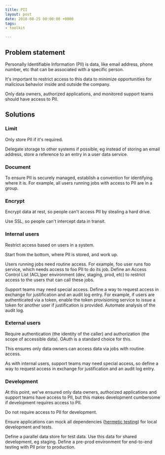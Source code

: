 ```yaml
---
title: PII
layout: post
date: 2018-08-25 00:00:00 +0000
tags:
- toolkit

---
```

## Problem statement

Personally Identifiable Information (PII) is data, like email address, phone number, etc that can be associated with a specific person.

It's important to restrict access to this data to minimize opportunities for malicious behavior inside and outside the company.

Only data owners, authorized applications, and monitored support teams should have access to PII.

## Solutions

### Limit

Only store PII if it's required.

Delegate storage to other systems if possible, eg instead of storing an email address, store a reference to an entry in a user data service.

### Document

To ensure PII is securely managed, establish a convention for identifying where it is. For example, all users running jobs with access to PII are in a group.

### Encrypt

Encrypt data at rest, so people can't access PII by stealing a hard drive.

Use SSL, so people can't intercept data in transit.

### Internal users

Restrict access based on users in a system.

Start from the bottom, where PII is stored, and work up.

Users running jobs need routine access. For example, foo user runs foo service, which needs access to foo PII to do its job. Define an Access Control List (ACL)per environment (dev, staging, prod, etc) to restrict access to the users that can call these jobs.

Support teams may need special access. Define a way to request access in exchange for justification and an audit log entry. For example, if users are authenticated via a token, enable the token provisioning service to issue a token for another user if justification is provided. Automate analysis of the audit log.

### External users

Require authentication (the identity of the caller) and authorization (the scope of accessible data). OAuth is a standard choice for this.

This ensures only data owners can access data via jobs with routine access.

As with internal users, support teams may need special access, so define a way to request access in exchange for justification and an audit log entry.

### Development

At this point, we've ensured only data owners, authorized applications and support teams have access to PII, but this makes development cumbersome if development requires access to PII.

Do not require access to PII for development.

Ensure applications can mock all dependencies ([hermetic testing](https://www.google.com/search?q=hermetic+testing "Google search for hermetic testing")) for local development and tests.

Define a parallel data store for test data. Use this data for shared development, eg staging. Define a pre-prod environment for end-to-end testing with PII prior to production.
